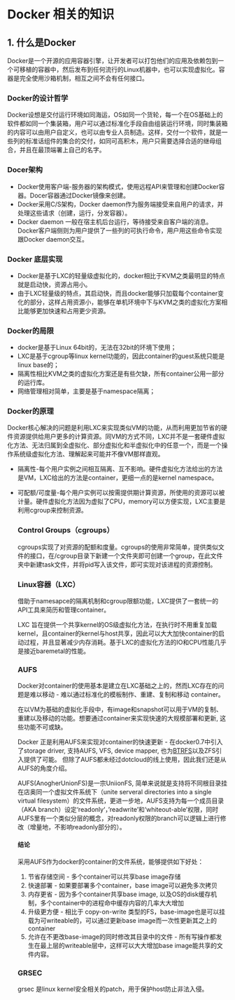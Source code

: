 # Docker 相关的知识

## 1. 什么是Docker

Docker是一个开源的应用容器引擎，让开发者可以打包他们的应用及依赖包到一个可移植的容器中，然后发布到任何流行的Linux机器中，也可以实现虚拟化。容器是完全使用沙箱机制，相互之间不会有任何接口。

### Docker的设计哲学

Docker设想是交付运行环境如同海运，OS如同一个货轮，每一个在OS基础上的软件都如同一个集装箱，用户可以通过标准化手段自由组装运行环境，同时集装箱的内容可以由用户自定义，也可以由专业人员制造。这样，交付一个软件，就是一些列的标准话组件的集合的交付，如同可高积木，用户只需要选择合适的继母组合，并且在最顶端署上自己的名字。

### Docer架构

* Docker使用客户端-服务器的架构模式，使用远程API来管理和创建Docker容器。Docer容器通过Docker镜像来创建。
* Docker采用C/S架构，Docker daemon作为服务端接受来自用户的请求，并处理这些请求（创建，运行，分发容器）。
* Docker daemon 一般在宿主机后台运行，等待接受来自客户端的消息。Docker客户端侧则为用户提供了一些列的可执行命令，用户用这些命令实现跟Docker daemon交互。

### Docker 底层实现

* Docker是基于LXC的轻量级虚拟化的，docker相比于KVM之类最明显的特点就是启动快，资源占用小。
* 由于LXC轻量级的特点，其启动快，而且docker能够只加载每个container变化的部分，这样占用资源小，能够在单机环境中下与KVM之类的虚拟化方案相比能够更加快速和占用更少资源。

### Docker的局限

* docker是基于Linux 64bit的，无法在32bit的环境下使用；
* LXC是基于cgroup等linux kernel功能的，因此container的guest系统只能是linux base的；
* 隔离性相比KVM之类的虚拟化方案还是有些欠缺，所有container公用一部分的运行库。
* 网络管理相对简单，主要是基于namespace隔离；

### Docker的原理

Docker核心解决的问题是利用LXC来实现类似VM的功能，从而利用更加节省的硬件资源提供给用户更多的计算资源。同VM的方式不同，LXC并不是一套硬件虚拟化方法、无法归属到全虚拟化、部分虚拟化和半虚拟化中的任意一个，而是一个操作系统级虚拟化方法、理解起来可能并不像VM那样直观。

* 隔离性-每个用户实例之间相互隔离、互不影响。硬件虚拟化方法给出的方法是VM，LXC给出的方法是container，更细一点的是kernel namespace。

* 可配额/可度量-每个用户实例可以按需提供期计算资源，所使用的资源可以被计量。硬件虚拟化方法因为虚拟了CPU，memory可以方便实现，LXC主要是利用cgroup来控制资源。

  ### Control Groups（cgroups）

  cgroups实现了对资源的配额和度量。cgroups的使用非常简单，提供类似文件的接口，在/cgroup目录下新建一个文件夹即可创建一个group，在此文件夹中新建task文件，并将pid写入该文件，即可实现对该进程的资源控制。

  ### Linux容器（LXC）

  借助于namesapce的隔离机制和cgroup限额功能，LXC提供了一套统一的API工具来简历和管理container。

  LXC 旨在提供一个共享kernel的OS级虚拟化方法，在执行时不用重复加载kernel，且container的kernel与host共享，因此可以大大加快container的启动过程，并且显著减少内存消耗。基于LXC的虚拟化方法的IO和CPU性能几乎是接近baremetal的性能。

  ### AUFS

  Docker对container的使用基本是建立在LXC基础之上的，然而LXC存在的问题是难以移动 - 难以通过标准化的模板制作、重建、复制和移动 container。

  在以VM为基础的虚拟化手段中，有image和snapshot可以用于VM的复制、重建以及移动的功能。想要通过container来实现快速的大规模部署和更新, 这些功能不可或缺。

  Docker 正是利用AUFS来实现对container的快速更新 - 在docker0.7中引入了storage driver, 支持AUFS, VFS, device mapper, 也为[BTRFS](http://baike.baidu.com/item/BTRFS)以及ZFS引入提供了可能。 但除了AUFS都未经过dotcloud的线上使用，因此我们还是从AUFS的角度介绍。

  AUFS(AnogherUnionFS)是一宗UniionFS, 简单来说就是支持将不同根目录挂在店奥同一个虚拟文件系统下（unite serveral directories into a single virtual filesystem）的文件系统，更进一步地，AUFS支持为每一个成员目录（AKA branch）设定‘readonly‘，’readwrite’和‘whiteout-able’权限，同时AUFS里有一个类似分层的概念，对readonly权限的branch可以逻辑上进行修改（增量地，不影响readonly部分的）。

  #### 结论

  采用AUFS作为docker的container的文件系统，能够提供如下好处：

  1. 节省存储空间 - 多个container可以共享base image存储
  2. 快速部署 - 如果要部署多个container，base image可以避免多次拷贝
  3. 内存更省 - 因为多个container共享base image, 以及OS的disk缓存机制，多个container中的进程命中缓存内容的几率大大增加
  4. 升级更方便 - 相比于 copy-on-write 类型的FS，base-image也是可以挂载为可writeable的，可以通过更新base image而一次性更新其之上的container
  5. 允许在不更改base-image的同时修改其目录中的文件 - 所有写操作都发生在最上层的writeable层中，这样可以大大增加base image能共享的文件内容。

  ### GRSEC

  grsec 是linux kernel安全相关的patch，用于保护host防止非法入侵。



